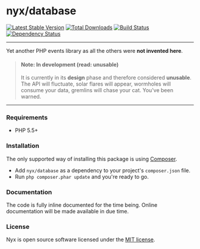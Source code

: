 # nyx/database
[![Latest Stable Version](https://poser.pugx.org/nyx/database/v/stable.png)](https://packagist.org/packages/nyx/database)
[![Total Downloads](https://poser.pugx.org/nyx/database/downloads.png)](https://packagist.org/packages/nyx/database)
[![Build Status](https://travis-ci.org/unyx/database.png)](https://travis-ci.org/unyx/database)
[![Dependency Status](https://www.versioneye.com/user/projects/52754dea632bac61f800008f/badge.png)](https://www.versioneye.com/user/projects/52754dea632bac61f800008f)

-----

Yet another PHP events library as all the others were **not invented here**.

> #### Note: In development (read: unusable)
> It is currently in its **design** phase and therefore considered **unusable**. The API will fluctuate, solar flares will
> appear, wormholes will consume your data, gremlins will chase your cat. You've been warned.

-----

### Requirements

- PHP 5.5+

### Installation

The only supported way of installing this package is using [Composer](http://getcomposer.org).

- Add `nyx/database` as a dependency to your project's `composer.json` file.
- Run `php composer.phar update` and you're ready to go.

### Documentation

The code is fully inline documented for the time being. Online documentation will be made available in due time.

### License

Nyx is open source software licensed under the [MIT license](http://opensource.org/licenses/MIT).